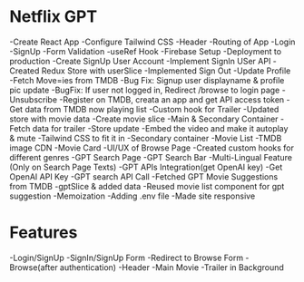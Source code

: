 # Netflix GPT

-Create React App
-Configure Tailwind CSS
-Header
-Routing of App
-Login
-SignUp
-Form Validation
-useRef Hook
-Firebase Setup
-Deployment to production
-Create SignUp User Account
-Implement SignIn USer API
-Created Redux Store with userSlice
-Implemented Sign Out
-Update Profile
-Fetch Move=ies from TMDB
-Bug Fix: Signup user displayname & profile pic update
-BugFix: If user not logged in, Redirect /browse to login page
-Unsubscribe
-Register on TMDB, creata an app and get API access token
-Get data from TMDB now playing list
-Custom hook for Trailer
-Updated store with movie data
-Create movie slice
-Main & Secondary Container
-Fetch data for trailer
-Store update
-Embed the video and make it autoplay & mute
-Tailwind CSS to fit it in
-Secondary container
-Movie List
-TMDB image CDN
-Movie Card
-UI/UX of Browse Page
-Created custom hooks for different genres
-GPT Search Page
-GPT Search Bar
-Multi-Lingual Feature (Only on Search Page Texts)
-GPT APIs Integration(get OpenAI key)
-Get OpenAI API Key
-GPT search API Call
-Fetched GPT Movie Suggestions from TMDB
-gptSlice & added data
-Reused movie list component for gpt suggestion
-Memoization
-Adding .env file
-Made site responsive

# Features
-Login/SignUp
    -SignIn/SignUp Form
    -Redirect to Browse Form
-Browse(after authentication)
    -Header
    -Main Movie
        -Trailer in Background